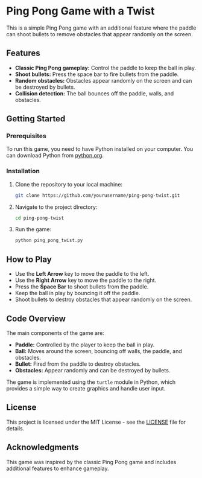 # Ping Pong Game with a Twist

This is a simple Ping Pong game with an additional feature where the paddle can shoot bullets to remove obstacles that appear randomly on the screen.

## Features

- **Classic Ping Pong gameplay:** Control the paddle to keep the ball in play.
- **Shoot bullets:** Press the space bar to fire bullets from the paddle.
- **Random obstacles:** Obstacles appear randomly on the screen and can be destroyed by bullets.
- **Collision detection:** The ball bounces off the paddle, walls, and obstacles.

## Getting Started

### Prerequisites

To run this game, you need to have Python installed on your computer. You can download Python from [python.org](https://www.python.org/).

### Installation

1. Clone the repository to your local machine:

    ```bash
    git clone https://github.com/yourusername/ping-pong-twist.git
    ```

2. Navigate to the project directory:

    ```bash
    cd ping-pong-twist
    ```

3. Run the game:

    ```bash
    python ping_pong_twist.py
    ```

## How to Play

- Use the **Left Arrow** key to move the paddle to the left.
- Use the **Right Arrow** key to move the paddle to the right.
- Press the **Space Bar** to shoot bullets from the paddle.
- Keep the ball in play by bouncing it off the paddle.
- Shoot bullets to destroy obstacles that appear randomly on the screen.

## Code Overview

The main components of the game are:

- **Paddle:** Controlled by the player to keep the ball in play.
- **Ball:** Moves around the screen, bouncing off walls, the paddle, and obstacles.
- **Bullet:** Fired from the paddle to destroy obstacles.
- **Obstacles:** Appear randomly and can be destroyed by bullets.

The game is implemented using the `turtle` module in Python, which provides a simple way to create graphics and handle user input.

## License

This project is licensed under the MIT License - see the [LICENSE](LICENSE) file for details.

## Acknowledgments

This game was inspired by the classic Ping Pong game and includes additional features to enhance gameplay.

